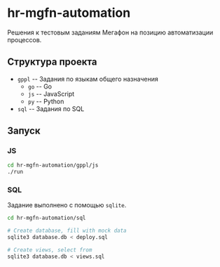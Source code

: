 # hr-mgfn-automation

Решения к тестовым заданиям Мегафон на позицию автоматизации процессов.


## Структура проекта

* `gppl` -- Задания по языкам общего назначения
    * `go` -- Go
    * `js` -- JavaScript
    * `py` -- Python
* `sql` -- Задания по SQL


## Запуск

### JS

```sh
cd hr-mgfn-automation/gppl/js
./run
```


### SQL

Задание выполнено с помощью `sqlite`.

```sh
cd hr-mgfn-automation/sql

# Create database, fill with mock data
sqlite3 database.db < deploy.sql

# Create views, select from
sqlite3 database.db < views.sql

```
